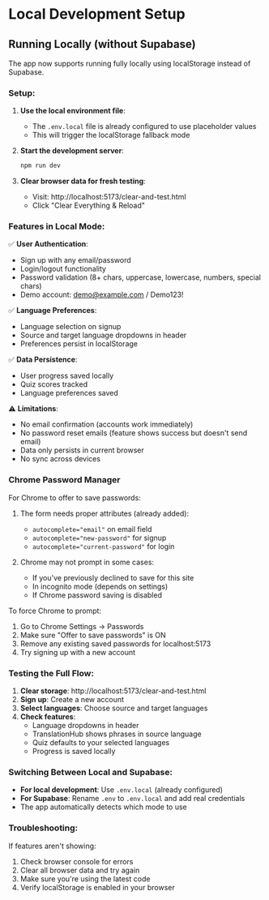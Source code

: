 # Local Development Setup

## Running Locally (without Supabase)

The app now supports running fully locally using localStorage instead of Supabase.

### Setup:

1. **Use the local environment file**:
   - The `.env.local` file is already configured to use placeholder values
   - This will trigger the localStorage fallback mode

2. **Start the development server**:
   ```bash
   npm run dev
   ```

3. **Clear browser data for fresh testing**:
   - Visit: http://localhost:5173/clear-and-test.html
   - Click "Clear Everything & Reload"

### Features in Local Mode:

✅ **User Authentication**:
- Sign up with any email/password
- Login/logout functionality
- Password validation (8+ chars, uppercase, lowercase, numbers, special chars)
- Demo account: demo@example.com / Demo123!

✅ **Language Preferences**:
- Language selection on signup
- Source and target language dropdowns in header
- Preferences persist in localStorage

✅ **Data Persistence**:
- User progress saved locally
- Quiz scores tracked
- Language preferences saved

⚠️ **Limitations**:
- No email confirmation (accounts work immediately)
- No password reset emails (feature shows success but doesn't send email)
- Data only persists in current browser
- No sync across devices

### Chrome Password Manager

For Chrome to offer to save passwords:

1. The form needs proper attributes (already added):
   - `autocomplete="email"` on email field
   - `autocomplete="new-password"` for signup
   - `autocomplete="current-password"` for login

2. Chrome may not prompt in some cases:
   - If you've previously declined to save for this site
   - In incognito mode (depends on settings)
   - If Chrome password saving is disabled

To force Chrome to prompt:
1. Go to Chrome Settings → Passwords
2. Make sure "Offer to save passwords" is ON
3. Remove any existing saved passwords for localhost:5173
4. Try signing up with a new account

### Testing the Full Flow:

1. **Clear storage**: http://localhost:5173/clear-and-test.html
2. **Sign up**: Create a new account
3. **Select languages**: Choose source and target languages
4. **Check features**:
   - Language dropdowns in header
   - TranslationHub shows phrases in source language
   - Quiz defaults to your selected languages
   - Progress is saved locally

### Switching Between Local and Supabase:

- **For local development**: Use `.env.local` (already configured)
- **For Supabase**: Rename `.env` to `.env.local` and add real credentials
- The app automatically detects which mode to use

### Troubleshooting:

If features aren't showing:
1. Check browser console for errors
2. Clear all browser data and try again
3. Make sure you're using the latest code
4. Verify localStorage is enabled in your browser